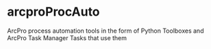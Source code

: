 # arcproProcAuto
ArcPro process automation tools in the form of Python Toolboxes and ArcPro Task Manager Tasks that use them
